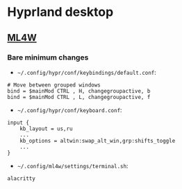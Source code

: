 # Hyprland desktop

## [ML4W](https://github.com/mylinuxforwork/dotfiles)

### Bare minimum changes

- `~/.config/hypr/conf/keybindings/default.conf`:

```
# Move between grouped windows
bind = $mainMod CTRL , H, changegroupactive, b
bind = $mainMod CTRL , L, changegroupactive, f
```

- `~/.config/hypr/conf/keyboard.conf`:

```
input {
    kb_layout = us,ru
    ...
    kb_options = altwin:swap_alt_win,grp:shifts_toggle
    ...
}
```

- `~/.config/ml4w/settings/terminal.sh`:

```
alacritty
```
